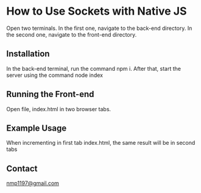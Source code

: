 # How to Use Sockets with Native JS

Open two terminals. In the first one, navigate to the back-end directory.
In the second one, navigate to the front-end directory.

## Installation

In the back-end terminal, run the command npm i. After that, start the server
using the command node index

## Running the Front-end

Open file, index.html  in two  browser tabs.

## Example Usage
When incrementing in first tab index.html, the same result will be in second tabs




## Contact

nmp1197@gmail.com
